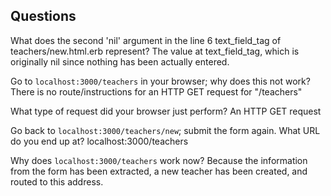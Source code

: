 ## Questions

What does the second 'nil' argument in the line 6 text_field_tag of teachers/new.html.erb represent?
The value at text_field_tag, which is originally nil since nothing has been actually entered.

Go to `localhost:3000/teachers` in your browser; why does this not work?
There is no route/instructions for an HTTP GET request for "/teachers"

What type of request did your browser just perform?
An HTTP GET request

Go back to `localhost:3000/teachers/new`; submit the form again. What URL do you end up at?
localhost:3000/teachers

Why does `localhost:3000/teachers` work now?
Because the information from the form has been extracted, a new teacher has been created, and routed to this address.
